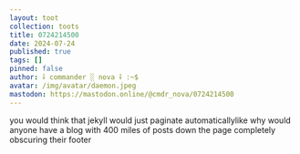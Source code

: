 ```yaml
---
layout: toot
collection: toots
title: 0724214500
date: 2024-07-24
published: true
tags: []
pinned: false
author: ⸸ commander ░ nova ⸸ :~$
avatar: /img/avatar/daemon.jpeg
mastodon: https://mastodon.online/@cmdr_nova/0724214500
---
```


you would think that jekyll would just paginate automaticallylike why would anyone have a blog with 400 miles of posts down the page completely obscuring their footer
